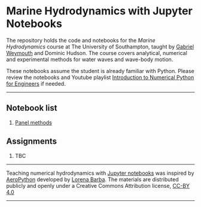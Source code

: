 # Marine Hydrodynamics with Jupyter Notebooks

The repository holds the code and notebooks for the *Marine Hydrodynamics* course at The University of Southampton, taught by [Gabriel Weymouth](http://www.southampton.ac.uk/engineering/about/staff/gdw1d12.page) and Dominic Hudson. The course covers analytical, numerical and experimental methods for water waves and wave-body motion. 

These notebooks assume the student is already familiar with Python. Please review the notebooks and Youtube playlist [Introduction to Numerical Python for Engineers](https://github.com/weymouth/NumericalPython) if needed.

---

## Notebook list

1. [Panel methods](https://colab.research.google.com/github/weymouth/MarineHydro/blob/master/notebooks/panel_method.ipynb)

## Assignments

1. TBC

---
Teaching numerical hydrodynamics with [Jupyter notebooks](http://jupyter.org/) was inspired by [AeroPython](https://github.com/barbagroup/AeroPython) developed by [Lorena Barba](http://lorenabarba.com/). The materials are distributed publicly and openly under a Creative Commons Attribution license, [CC-BY 4.0](https://creativecommons.org/licenses/by/4.0/)

--- 
